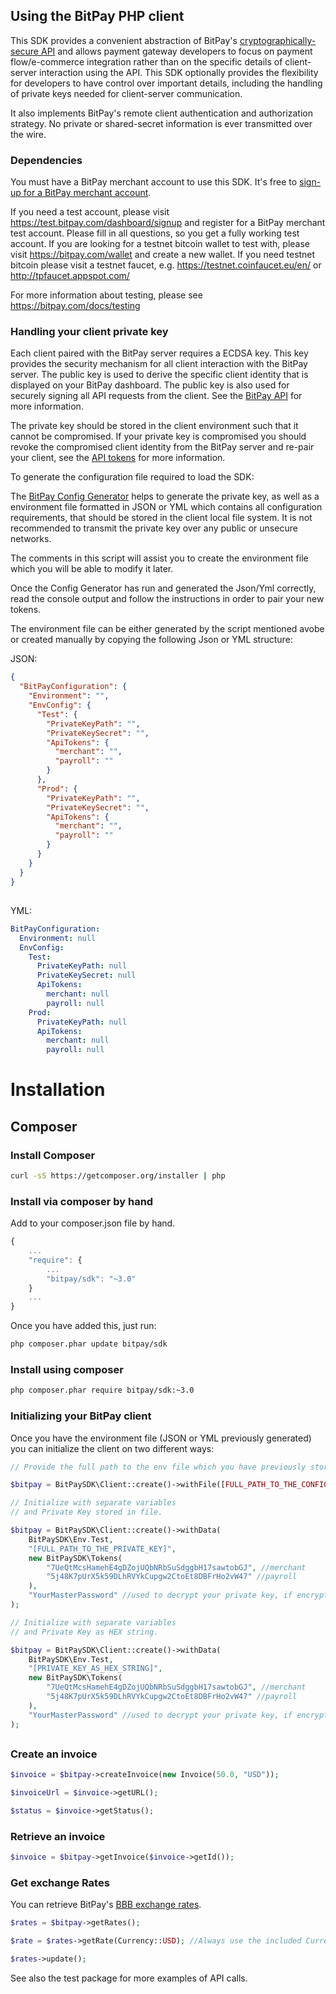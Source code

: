 ## Using the BitPay PHP client

This SDK provides a convenient abstraction of BitPay's [cryptographically-secure API](https://bitpay.com/api) and allows payment gateway developers to focus on payment flow/e-commerce integration rather than on the specific details of client-server interaction using the API.  This SDK optionally provides the flexibility for developers to have control over important details, including the handling of private keys needed for client-server communication.

It also implements BitPay's remote client authentication and authorization strategy.  No private or shared-secret information is ever transmitted over the wire.

### Dependencies

You must have a BitPay merchant account to use this SDK.  It's free to [sign-up for a BitPay merchant account](https://bitpay.com/start).

If you need a test account, please visit https://test.bitpay.com/dashboard/signup and register for a BitPay merchant test account. Please fill in all questions, so you get a fully working test account.
If you are looking for a testnet bitcoin wallet to test with, please visit https://bitpay.com/wallet and
create a new wallet.
If you need testnet bitcoin please visit a testnet faucet, e.g. https://testnet.coinfaucet.eu/en/ or http://tpfaucet.appspot.com/

For more information about testing, please see https://bitpay.com/docs/testing

### Handling your client private key

Each client paired with the BitPay server requires a ECDSA key.  This key provides the security mechanism for all client interaction with the BitPay server. The public key is used to derive the specific client identity that is displayed on your BitPay dashboard.  The public key is also used for securely signing all API requests from the client.  See the [BitPay API](https://bitpay.com/api) for more information.

The private key should be stored in the client environment such that it cannot be compromised.  If your private key is compromised you should revoke the compromised client identity from the BitPay server and re-pair your client, see the [API tokens](https://bitpay.com/api-tokens) for more information.

To generate the configuration file required to load the SDK:

The [BitPay Config Generator](https://github.com/bitpay/php-bitpay-client-v2/blob/master/examples/ConfigGenerator.php) helps to generate the private key, as well as a environment file formatted in JSON or YML which contains all configuration requirements, that should be stored in the client local file system. It is not recommended to transmit the private key over any public or unsecure networks.

The comments in this script will assist you to create the environment file which you will be able to modify it later.

Once the Config Generator has run and generated the Json/Yml correctly, read the console output and follow the instructions in order to pair your new tokens.

The environment file can be either generated by the script mentioned avobe or created manually by copying the following Json or YML structure:

JSON:
```json
{
  "BitPayConfiguration": {
    "Environment": "",
    "EnvConfig": {
      "Test": {
        "PrivateKeyPath": "",
        "PrivateKeySecret": "",
        "ApiTokens": {
          "merchant": "",
          "payroll": ""
        }
      },
      "Prod": {
        "PrivateKeyPath": "",
        "PrivateKeySecret": "",
        "ApiTokens": {
          "merchant": "",
          "payroll": ""
        }
      }
    }
  }
}
```
##
YML:
```yml
BitPayConfiguration:
  Environment: null
  EnvConfig:
    Test:
      PrivateKeyPath: null
      PrivateKeySecret: null
      ApiTokens:
        merchant: null
        payroll: null
    Prod:
      PrivateKeyPath: null
      ApiTokens:
        merchant: null
        payroll: null
```

# Installation

## Composer

### Install Composer

```bash
curl -sS https://getcomposer.org/installer | php
```

### Install via composer by hand

Add to your composer.json file by hand.

```javascript
{
    ...
    "require": {
        ...
        "bitpay/sdk": "~3.0"
    }
    ...
}
```

Once you have added this, just run:

```bash
php composer.phar update bitpay/sdk
```

### Install using composer

```bash
php composer.phar require bitpay/sdk:~3.0
```

### Initializing your BitPay client

Once you have the environment file (JSON or YML previously generated) you can initialize the client on two different ways:

```php
// Provide the full path to the env file which you have previously stored securely.

$bitpay = BitPaySDK\Client::create()->withFile([FULL_PATH_TO_THE_CONFIG_FILE]);
```

```php
// Initialize with separate variables 
// and Private Key stored in file.

$bitpay = BitPaySDK\Client::create()->withData(
    BitPaySDK\Env.Test,
    "[FULL_PATH_TO_THE_PRIVATE_KEY]",
    new BitPaySDK\Tokens(
        "7UeQtMcsHamehE4gDZojUQbNRbSuSdggbH17sawtobGJ", //merchant
        "5j48K7pUrX5k59DLhRVYkCupgw2CtoEt8DBFrHo2vW47" //payroll
    ),
    "YourMasterPassword" //used to decrypt your private key, if encrypted
);
```
```php
// Initialize with separate variables 
// and Private Key as HEX string.

$bitpay = BitPaySDK\Client::create()->withData(
    BitPaySDK\Env.Test,
    "[PRIVATE_KEY_AS_HEX_STRING]",
    new BitPaySDK\Tokens(
        "7UeQtMcsHamehE4gDZojUQbNRbSuSdggbH17sawtobGJ", //merchant
        "5j48K7pUrX5k59DLhRVYkCupgw2CtoEt8DBFrHo2vW47" //payroll
    ),
    "YourMasterPassword" //used to decrypt your private key, if encrypted
);
```
##
### Create an invoice

```php
$invoice = $bitpay->createInvoice(new Invoice(50.0, "USD"));

$invoiceUrl = $invoice->getURL();

$status = $invoice->getStatus();
```

### Retrieve an invoice

```php
$invoice = $bitpay->getInvoice($invoice->getId());
```

### Get exchange Rates

You can retrieve BitPay's [BBB exchange rates](https://bitpay.com/exchange-rates).

```php
$rates = $bitpay->getRates();

$rate = $rates->getRate(Currency::USD); //Always use the included Currency model to avoid typos

$rates->update();
```

See also the test package for more examples of API calls.

